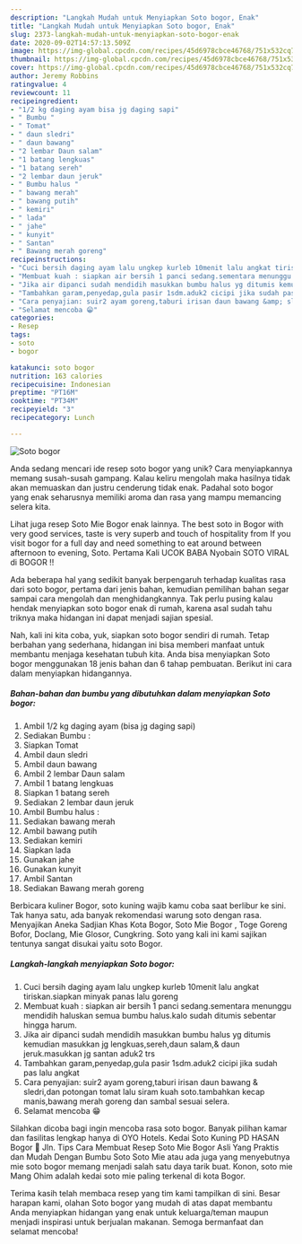 ```yaml
---
description: "Langkah Mudah untuk Menyiapkan Soto bogor, Enak"
title: "Langkah Mudah untuk Menyiapkan Soto bogor, Enak"
slug: 2373-langkah-mudah-untuk-menyiapkan-soto-bogor-enak
date: 2020-09-02T14:57:13.509Z
image: https://img-global.cpcdn.com/recipes/45d6978cbce46768/751x532cq70/soto-bogor-foto-resep-utama.jpg
thumbnail: https://img-global.cpcdn.com/recipes/45d6978cbce46768/751x532cq70/soto-bogor-foto-resep-utama.jpg
cover: https://img-global.cpcdn.com/recipes/45d6978cbce46768/751x532cq70/soto-bogor-foto-resep-utama.jpg
author: Jeremy Robbins
ratingvalue: 4
reviewcount: 11
recipeingredient:
- "1/2 kg daging ayam bisa jg daging sapi"
- " Bumbu "
- " Tomat"
- " daun sledri"
- " daun bawang"
- "2 lembar Daun salam"
- "1 batang lengkuas"
- "1 batang sereh"
- "2 lembar daun jeruk"
- " Bumbu halus "
- " bawang merah"
- " bawang putih"
- " kemiri"
- " lada"
- " jahe"
- " kunyit"
- " Santan"
- " Bawang merah goreng"
recipeinstructions:
- "Cuci bersih daging ayam lalu ungkep kurleb 10menit lalu angkat tiriskan.siapkan minyak panas lalu goreng"
- "Membuat kuah : siapkan air bersih 1 panci sedang.sementara menunggu mendidih haluskan semua bumbu halus.kalo sudah ditumis sebentar hingga harum."
- "Jika air dipanci sudah mendidih masukkan bumbu halus yg ditumis kemudian masukkan jg lengkuas,sereh,daun salam,&amp; daun jeruk.masukkan jg santan aduk2 trs"
- "Tambahkan garam,penyedap,gula pasir 1sdm.aduk2 cicipi jika sudah pas lalu angkat"
- "Cara penyajian: suir2 ayam goreng,taburi irisan daun bawang &amp; sledri,dan potongan tomat lalu siram kuah soto.tambahkan kecap manis,bawang merah goreng dan sambal sesuai selera."
- "Selamat mencoba 😁"
categories:
- Resep
tags:
- soto
- bogor

katakunci: soto bogor 
nutrition: 163 calories
recipecuisine: Indonesian
preptime: "PT16M"
cooktime: "PT34M"
recipeyield: "3"
recipecategory: Lunch

---
```



![Soto bogor](https://img-global.cpcdn.com/recipes/45d6978cbce46768/751x532cq70/soto-bogor-foto-resep-utama.jpg)

Anda sedang mencari ide resep soto bogor yang unik? Cara menyiapkannya memang susah-susah gampang. Kalau keliru mengolah maka hasilnya tidak akan memuaskan dan justru cenderung tidak enak. Padahal soto bogor yang enak seharusnya memiliki aroma dan rasa yang mampu memancing selera kita.

Lihat juga resep Soto Mie Bogor enak lainnya. The best soto in Bogor with very good services, taste is very superb and touch of hospitality from If you visit bogor for a full day and need something to eat around between afternoon to evening, Soto. Pertama Kali UCOK BABA Nyobain SOTO VIRAL di BOGOR !!

Ada beberapa hal yang sedikit banyak berpengaruh terhadap kualitas rasa dari soto bogor, pertama dari jenis bahan, kemudian pemilihan bahan segar sampai cara mengolah dan menghidangkannya. Tak perlu pusing kalau hendak menyiapkan soto bogor enak di rumah, karena asal sudah tahu triknya maka hidangan ini dapat menjadi sajian spesial.


Nah, kali ini kita coba, yuk, siapkan soto bogor sendiri di rumah. Tetap berbahan yang sederhana, hidangan ini bisa memberi manfaat untuk membantu menjaga kesehatan tubuh kita. Anda bisa menyiapkan Soto bogor menggunakan 18 jenis bahan dan 6 tahap pembuatan. Berikut ini cara dalam menyiapkan hidangannya.

<!--inarticleads1-->

##### Bahan-bahan dan bumbu yang dibutuhkan dalam menyiapkan Soto bogor:

1. Ambil 1/2 kg daging ayam (bisa jg daging sapi)
1. Sediakan  Bumbu :
1. Siapkan  Tomat
1. Ambil  daun sledri
1. Ambil  daun bawang
1. Ambil 2 lembar Daun salam
1. Ambil 1 batang lengkuas
1. Siapkan 1 batang sereh
1. Sediakan 2 lembar daun jeruk
1. Ambil  Bumbu halus :
1. Sediakan  bawang merah
1. Ambil  bawang putih
1. Sediakan  kemiri
1. Siapkan  lada
1. Gunakan  jahe
1. Gunakan  kunyit
1. Ambil  Santan
1. Sediakan  Bawang merah goreng


Berbicara kuliner Bogor, soto kuning wajib kamu coba saat berlibur ke sini. Tak hanya satu, ada banyak rekomendasi warung soto dengan rasa. Menyajikan Aneka Sadjian Khas Kota Bogor, Soto Mie Bogor , Toge Goreng Bofor, Doclang, Mie Glosor, Cungkring. Soto yang kali ini kami sajikan tentunya sangat disukai yaitu soto Bogor. 

<!--inarticleads2-->

##### Langkah-langkah menyiapkan Soto bogor:

1. Cuci bersih daging ayam lalu ungkep kurleb 10menit lalu angkat tiriskan.siapkan minyak panas lalu goreng
1. Membuat kuah : siapkan air bersih 1 panci sedang.sementara menunggu mendidih haluskan semua bumbu halus.kalo sudah ditumis sebentar hingga harum.
1. Jika air dipanci sudah mendidih masukkan bumbu halus yg ditumis kemudian masukkan jg lengkuas,sereh,daun salam,&amp; daun jeruk.masukkan jg santan aduk2 trs
1. Tambahkan garam,penyedap,gula pasir 1sdm.aduk2 cicipi jika sudah pas lalu angkat
1. Cara penyajian: suir2 ayam goreng,taburi irisan daun bawang &amp; sledri,dan potongan tomat lalu siram kuah soto.tambahkan kecap manis,bawang merah goreng dan sambal sesuai selera.
1. Selamat mencoba 😁


Silahkan dicoba bagi ingin mencoba rasa soto bogor. Banyak pilihan kamar dan fasilitas lengkap hanya di OYO Hotels. Kedai Soto Kuning PD HASAN Bogor 📍 Jln. Tips Cara Membuat Resep Soto Mie Bogor Asli Yang Praktis dan Mudah Dengan Bumbu Soto Soto Mie atau ada juga yang menyebutnya mie soto bogor memang menjadi salah satu daya tarik buat. Konon, soto mie Mang Ohim adalah kedai soto mie paling terkenal di kota Bogor. 

Terima kasih telah membaca resep yang tim kami tampilkan di sini. Besar harapan kami, olahan Soto bogor yang mudah di atas dapat membantu Anda menyiapkan hidangan yang enak untuk keluarga/teman maupun menjadi inspirasi untuk berjualan makanan. Semoga bermanfaat dan selamat mencoba!
